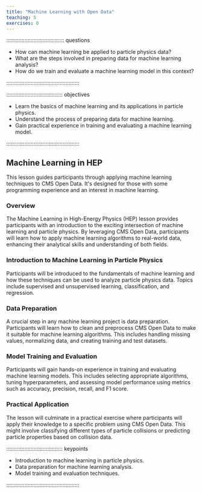 ```yaml
---
title: "Machine Learning with Open Data"
teaching: 5
exercises: 0
---
```


:::::::::::::::::::::::::::::::::::::: questions 

- How can machine learning be applied to particle physics data?
- What are the steps involved in preparing data for machine learning analysis?
- How do we train and evaluate a machine learning model in this context?

::::::::::::::::::::::::::::::::::::::::::::::::

::::::::::::::::::::::::::::::::::::: objectives

- Learn the basics of machine learning and its applications in particle physics.
- Understand the process of preparing data for machine learning.
- Gain practical experience in training and evaluating a machine learning model.

::::::::::::::::::::::::::::::::::::::::::::::::

## Machine Learning in HEP

This lesson guides participants through applying machine learning techniques to CMS Open Data. It's designed for those with some programming experience and an interest in machine learning.

### Overview

The Machine Learning in High-Energy Physics (HEP) lesson provides participants with an introduction to the exciting intersection of machine learning and particle physics. By leveraging CMS Open Data, participants will learn how to apply machine learning algorithms to real-world data, enhancing their analytical skills and understanding of both fields.

### Introduction to Machine Learning in Particle Physics

Participants will be introduced to the fundamentals of machine learning and how these techniques can be used to analyze particle physics data. Topics include supervised and unsupervised learning, classification, and regression.

### Data Preparation

A crucial step in any machine learning project is data preparation. Participants will learn how to clean and preprocess CMS Open Data to make it suitable for machine learning algorithms. This includes handling missing values, normalizing data, and creating training and test datasets.

### Model Training and Evaluation

Participants will gain hands-on experience in training and evaluating machine learning models. This includes selecting appropriate algorithms, tuning hyperparameters, and assessing model performance using metrics such as accuracy, precision, recall, and F1 score.

### Practical Application

The lesson will culminate in a practical exercise where participants will apply their knowledge to a specific problem using CMS Open Data. This might involve classifying different types of particle collisions or predicting particle properties based on collision data.

::::::::::::::::::::::::::::::::::::: keypoints 

- Introduction to machine learning in particle physics.
- Data preparation for machine learning analysis.
- Model training and evaluation techniques.

::::::::::::::::::::::::::::::::::::::::::::::::
